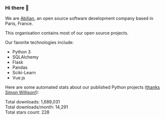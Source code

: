 ### Hi there 👋

We are [Abilian](https://abilian.com/), an open source software development company based in Paris, France.

This organisation contains most of our open source projects.

Our favorite technologies include:

- Python 3
- SQLAlchemy
- Flask
- Pandas
- Sciki-Learn
- Vue.js

Here are some automated stats about our published Python projects
([thanks Simon Willison!][sw-post]):

<!--marker-->
Total downloads: 1,689,031<br>
Total downloads/month: 14,291<br>
Total stars count: 228
<!--end-->

[sw-post]: https://simonwillison.net/2020/Jul/10/self-updating-profile-readme/